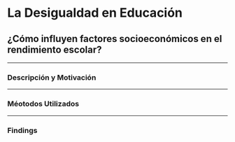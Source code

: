 # La Desigualdad en Educación
## ¿Cómo influyen factores socioeconómicos en el rendimiento escolar?

---
### Descripción y Motivación





---
### Méotodos Utilizados




---
### Findings
